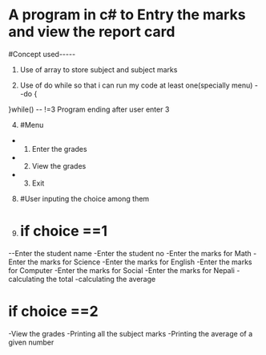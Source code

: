 # A program in c# to Entry the marks and view the report card
#Concept used-----

1. Use of array to store subject and subject marks

2. Use of do while so that i can run my code at least one(specially menu)
--do {

}while()    -- !=3 Program ending after user enter 3

4. #Menu
 - 1. Enter the grades
 - 2. View the grades
 - 3. Exit

8. #User inputing the choice among them

9. # if choice ==1
 --Enter the student name
 -Enter the student no
 -Enter the marks for Math
 -Enter the marks for Science
 -Enter the marks for English
 -Enter the marks for Computer
 -Enter the marks for Social
 -Enter the marks for Nepali
 -calculating the total
 -calculating the average


# if choice ==2
-View the grades
-Printing all the subject marks
-Printing the average of a given number
